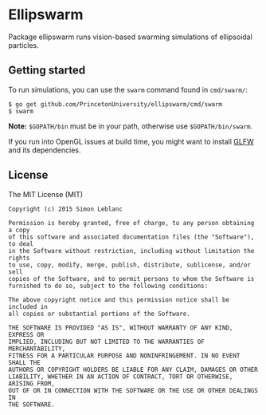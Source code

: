 # Ellipswarm

Package ellipswarm runs vision-based swarming simulations of ellipsoidal particles.

## Getting started

To run simulations, you can use the `swarm` command found in `cmd/swarm/`:

	$ go get github.com/PrincetonUniversity/ellipswarm/cmd/swarm
	$ swarm

**Note:** `$GOPATH/bin` must be in your path, otherwise use `$GOPATH/bin/swarm`.

If you run into OpenGL issues at build time, you might want to install [GLFW][] and its dependencies.

[GLFW]: http://www.glfw.org

## License

The MIT License (MIT)

	Copyright (c) 2015 Simon Leblanc
	
	Permission is hereby granted, free of charge, to any person obtaining a copy
	of this software and associated documentation files (the "Software"), to deal
	in the Software without restriction, including without limitation the rights
	to use, copy, modify, merge, publish, distribute, sublicense, and/or sell
	copies of the Software, and to permit persons to whom the Software is
	furnished to do so, subject to the following conditions:
	
	The above copyright notice and this permission notice shall be included in
	all copies or substantial portions of the Software.
	
	THE SOFTWARE IS PROVIDED "AS IS", WITHOUT WARRANTY OF ANY KIND, EXPRESS OR
	IMPLIED, INCLUDING BUT NOT LIMITED TO THE WARRANTIES OF MERCHANTABILITY,
	FITNESS FOR A PARTICULAR PURPOSE AND NONINFRINGEMENT. IN NO EVENT SHALL THE
	AUTHORS OR COPYRIGHT HOLDERS BE LIABLE FOR ANY CLAIM, DAMAGES OR OTHER
	LIABILITY, WHETHER IN AN ACTION OF CONTRACT, TORT OR OTHERWISE, ARISING FROM,
	OUT OF OR IN CONNECTION WITH THE SOFTWARE OR THE USE OR OTHER DEALINGS IN
	THE SOFTWARE.
